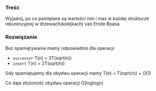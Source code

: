 ### Treść
Wyjaśnij, po co pamiętane są wartości min i max w każdej strukturze rekurencyjnej w drzewach(kolejkach) van Emde Boasa

### Rozwiązanie
Bez spamiętywanie mamy odpowiednio dla operacji:
* `successor` T(n) = 3T(sqrt(n)) 
* `insert` T(n) = 2T(sqrt(n))

Gdy spamiętujemy dla obydwu operacji mamy T(n) = T(sqrt(n)) + O(1)

Co daje złożoność obydwu operacji O(loglogn)

